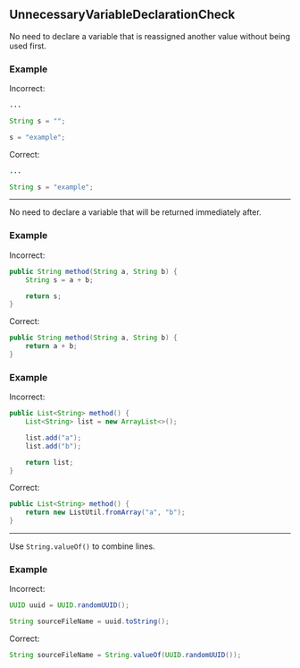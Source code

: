 ## UnnecessaryVariableDeclarationCheck

No need to declare a variable that is reassigned another value without being used first.

### Example

Incorrect:

```java
...

String s = "";

s = "example";
```

Correct:

```java
...

String s = "example";
```

---

No need to declare a variable that will be returned immediately after.

### Example

Incorrect:

```java
public String method(String a, String b) {
	String s = a + b;

	return s;
}
```

Correct:

```java
public String method(String a, String b) {
	return a + b;
}
```

### Example

Incorrect:

```java
public List<String> method() {
	List<String> list = new ArrayList<>();

	list.add("a");
	list.add("b");

	return list;
}
```

Correct:

```java
public List<String> method() {
	return new ListUtil.fromArray("a", "b");
}
```

---

Use `String.valueOf()` to combine lines.

### Example

Incorrect:

```java
UUID uuid = UUID.randomUUID();

String sourceFileName = uuid.toString();
```

Correct:

```java
String sourceFileName = String.valueOf(UUID.randomUUID());
```